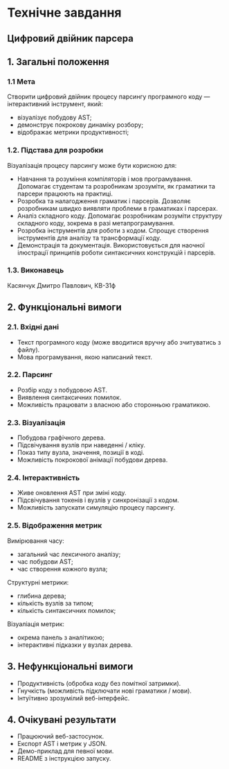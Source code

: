 # Технічне завдання
## Цифровий двійник парсера
## 1. Загальні положення
### 1.1 Мета 
Створити цифровий двійник процесу парсингу програмного коду — інтерактивний інструмент, який:
- візуалізує побудову AST;
- демонструє покрокову динаміку розбору;
- відображає метрики продуктивності; 
### 1.2. Підстава для розробки
Візуалізація процесу парсингу може бути корисною для:
- Навчання та розуміння компіляторів і мов програмування. Допомагає студентам та розробникам зрозуміти, як граматики та парсери працюють на практиці.
- Розробка та налагодження граматик і парсерів. Дозволяє розробникам швидко виявляти проблеми в граматиках і парсерах.
- Аналіз складного коду. Допомагає розробникам розуміти структуру складного коду, зокрема в разі метапрограмування.
- Розробка інструментів для роботи з кодом. Спрощує створення інструментів для аналізу та трансформації коду.
- Демонстрація та документація. Використовується для наочної ілюстрації принципів роботи синтаксичних конструкцій і парсерів.
### 1.3. Виконавець
Касянчук Дмитро Павлович, КВ-31ф
## 2. Функціональні вимоги
### 2.1. Вхідні дані
 - Текст програмного коду (може вводитися вручну або зчитуватись з файлу).
 - Мова програмування, якою написаний текст.
### 2.2. Парсинг 
 - Розбір коду з побудовою AST.
 - Виявлення синтаксичних помилок.
 - Можливість працювати з власною або сторонньою граматикою.
### 2.3. Візуалізація
 - Побудова графічного дерева.
 - Підсвічування вузлів при наведенні / кліку.
 - Показ типу вузла, значення, позиції в коді.
 - Можливість покрокової анімації побудови дерева.
### 2.4. Інтерактивність
 - Живе оновлення AST при зміні коду.
 - Підсвічування токенів і вузлів у синхронізації з кодом.
 - Можливість запускати симуляцію процесу парсингу.
### 2.5. Відображення метрик
Вимірювання часу:
- загальний час лексичного аналізу;
- час побудови AST;
- час створення кожного вузла;

Структурні метрики:
- глибина дерева;
- кількість вузлів за типом;
- кількість синтаксичних помилок;

Візуаліація метрик:
- окрема панель з аналітикою;
- інтерактивні підказки у вузлах дерева.
## 3. Нефункціональні вимоги
- Продуктивність (обробка коду без помітної затримки).
- Гнучкість (можливість підключати нові граматики / мови).
- Інтуїтивно зрозумілий веб-інтерфейс.
## 4. Очікувані результати
- Працюючий веб-застосунок.
- Експорт AST і метрик у JSON.
- Демо-приклад для певної мови.
- README з інструкцією запуску.

